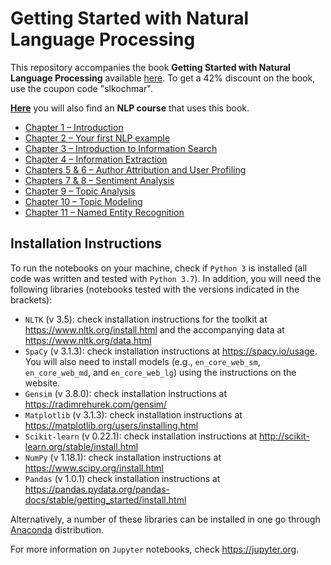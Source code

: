 # Getting Started with Natural Language Processing

This repository accompanies the book **Getting Started with Natural Language Processing** available [here](https://www.manning.com/books/getting-started-with-natural-language-processing?query=natural). To get a 42% discount on the book, use the coupon code "slkochmar".

[**Here**](https://ekochmar.github.io/nlp-course/) you will also find an **NLP course** that uses this book.

- [Chapter 1 – Introduction](https://github.com/ekochmar/Getting-Started-with-NLP/blob/master/Chapter1.ipynb)
- [Chapter 2 – Your first NLP example](https://github.com/ekochmar/Essential-NLP/blob/master/Chapter2.ipynb)
- [Chapter 3 – Introduction to Information Search](https://github.com/ekochmar/Essential-NLP/blob/master/Chapter3.ipynb)
- [Chapter 4 – Information Extraction](https://github.com/ekochmar/Essential-NLP/blob/master/Chapter4.ipynb)
- [Chapters 5 & 6 – Author Attribution and User Profiling](https://github.com/ekochmar/Essential-NLP/blob/master/Chapters5-6.ipynb)
- [Chapters 7 & 8 – Sentiment Analysis](https://github.com/ekochmar/Essential-NLP/blob/master/Chapters7-8.ipynb)
- [Chapter 9 – Topic Analysis](https://github.com/ekochmar/Essential-NLP/blob/master/Chapter9.ipynb)
- [Chapter 10 – Topic Modeling](https://github.com/ekochmar/Essential-NLP/blob/master/Chapter10.ipynb)
- [Chapter 11 – Named Entity Recognition](https://github.com/ekochmar/Essential-NLP/blob/master/Chapter11.ipynb)

## Installation Instructions

To run the notebooks on your machine, check if `Python 3` is installed (all code was written and tested with `Python 3.7`). In addition, you will need the following libraries (notebooks tested with the versions indicated in the brackets):

- `NLTK` (v 3.5): check installation instructions for the toolkit at https://www.nltk.org/install.html and the accompanying data at https://www.nltk.org/data.html
- `SpaCy` (v 3.1.3): check installation instructions at https://spacy.io/usage. You will also need to install models (e.g., `en_core_web_sm`, `en_core_web_md`, and `en_core_web_lg`) using the instructions on the website.
- `Gensim` (v 3.8.0): check installation instructions at https://radimrehurek.com/gensim/
- `Matplotlib` (v 3.1.3): check installation instructions at https://matplotlib.org/users/installing.html
- `Scikit-learn` (v 0.22.1): check installation instructions at http://scikit-learn.org/stable/install.html
- `NumPy` (v 1.18.1): check installation instructions at https://www.scipy.org/install.html
- `Pandas` (v 1.0.1) check installation instructions at https://pandas.pydata.org/pandas-docs/stable/getting_started/install.html

Alternatively, a number of these libraries can be installed in one go through [Anaconda](https://www.anaconda.com/products/individual) distribution. 

For more information on `Jupyter` notebooks, check https://jupyter.org.


